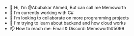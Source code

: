 - 👋 Hi, I’m @Abubakar Ahmed, But can call me Memsworth
- 🌱 I’m currently working with C#
- 💞️ I’m looking to collaborate on more programming projects
- :closed_book: I'm trying to learn about backend and how cloud works
- 📫 How to reach me: Email & Discord: Memsworth#5099

<!---
Memsworth/Memsworth is a ✨ special ✨ repository because its `README.md` (this file) appears on your GitHub profile.
You can click the Preview link to take a look at your changes.
--->
